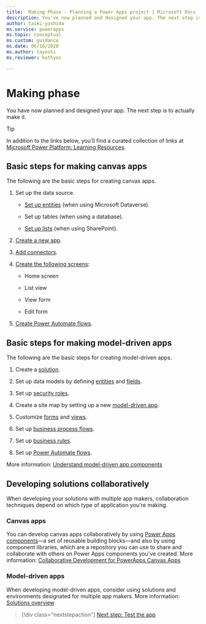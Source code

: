 ```yaml
---
title:  Making Phase - Planning a Power Apps project | Microsoft Docs
description: You've now planned and designed your app. The next step is to actually make it. This article provides an overview of steps for creating canvas apps and model-driven apps.
author: taiki-yoshida
ms.service: powerapps
ms.topic: conceptual
ms.custom: guidance
ms.date: 06/16/2020
ms.author: tayoshi
ms.reviewer: kathyos

---
```


# Making phase

You have now planned and designed your app. The next step is to actually make it.

> [!TIP]
> In addition to the links below, you'll find a curated collection of links
at [Microsoft Power Platform: Learning Resources](https://aka.ms/PowerPlatformResources).

## Basic steps for making canvas apps

The following are the basic steps for creating canvas apps.

1. Set up the data source.

   - [Set up entities](../../maker/data-platform//create-edit-entities.md)
        (when using Microsoft Dataverse).

   - Set up tables (when using a database).

   - [Set up lists](https://support.office.com/article/create-a-list-in-sharepoint-0d397414-d95f-41eb-addd-5e6eff41b083)
        (when using SharePoint).

2. [Create a new
    app](../../maker/canvas-apps/getting-started.md#build-an-app).

3. [Add
    connectors](../../maker/canvas-apps/add-manage-connections.md).

4. [Create
    the following screens](../../maker/canvas-apps/add-screen-context-variables.md):

   - Home screen

   - List view

   - View form

   - Edit form

5. [Create Power Automate flows](https://docs.microsoft.com/power-automate/get-started-logic-flow).

## Basic steps for making model-driven apps

The following are the basic steps for creating model-driven apps.

1. Create a [solution](../../maker/model-driven-apps/distribute-model-driven-app.md).

2. Set up data models by defining
    [entities](../../maker/data-platform//entity-overview.md)
    and [fields](../../maker/data-platform//fields-overview.md).

3. Set up [security roles](https://docs.microsoft.com/power-platform/admin/security-roles-privileges).

4. Create a site map by setting up a new [model-driven app](../../maker/model-driven-apps/build-first-model-driven-app.md).

5. Customize [forms](../../maker/model-driven-apps/create-design-forms.md)
    and [views](../../maker/model-driven-apps/create-edit-views.md).

6. Set up [business process flows](https://docs.microsoft.com/power-automate/business-process-flows-overview).

7. Set up [business rules](../../maker/model-driven-apps/create-business-rules-recommendations-apply-logic-form.md).

8. Set up [Power Automate flows](https://docs.microsoft.com/power-automate/connection-cds).

More information: [Understand model-driven app components](../../maker/model-driven-apps/model-driven-app-components.md)

## Developing solutions collaboratively

When developing your solutions with multiple app makers, collaboration techniques depend on which type of application you're making.

### Canvas apps

You can develop canvas apps collaboratively by using [Power Apps components](../../maker/canvas-apps/create-component.md)&mdash;a
set of reusable building blocks&mdash;and also by using component libraries, which are a
repository you can use to share and collaborate with others on Power Apps
components you've created. More information: [Collaborative Development for PowerApps Canvas Apps](https://powerapps.microsoft.com/blog/collaborative-development-for-powerapps-canvas-apps/)

### Model-driven apps

When developing model-driven apps, consider using solutions and
environments designated for multiple app makers. More information: [Solutions overview](/powerapps/maker/data-platform//solutions-overview)

> [!div class="nextstepaction"]
> [Next step: Test the app](testing-phase.md)
